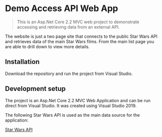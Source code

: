 # Demo Access API Web App
> This is an Asp.Net Core 2.2 MVC web project to demonstrate accessing and retrieving data from an external API.

The website is just a two page site that connects to the public Star Wars API and retrieves data of the main Star Wars films. 
From the main list page you are able to drill down to view more details.


## Installation

Download the repository and run the project from Visual Studio.


## Development setup

The project is an Asp.Net Core 2.2 MVC Web Application and can be run direct from Visual Studio. It was created using Visual Studio 2019.

The following Star Wars API is used as the main data source for the application:

[Star Wars API](https://swapi.co/)
